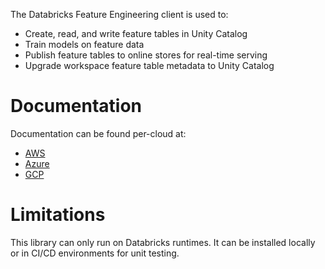 The Databricks Feature Engineering client is used to:
* Create, read, and write feature tables in Unity Catalog
* Train models on feature data
* Publish feature tables to online stores for real-time serving
* Upgrade workspace feature table metadata to Unity Catalog

# Documentation

Documentation can be found per-cloud at:
- [AWS](https://docs.databricks.com/applications/machine-learning/feature-store/index.html)
- [Azure](https://docs.microsoft.com/en-us/azure/databricks/applications/machine-learning/feature-store/)
- [GCP](https://docs.gcp.databricks.com/applications/machine-learning/feature-store/index.html)

# Limitations

This library can only run on Databricks runtimes. It can be installed locally or in CI/CD environments for unit testing.
